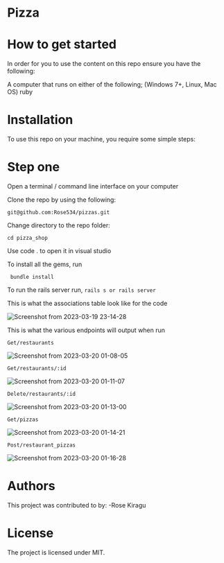 # Pizza

# How to get started

In order for you to use the content on this repo ensure you have the following:

A computer that runs on either of the following; (Windows 7+, Linux, Mac OS) ruby  

# Installation

To use this repo on your machine, you require some simple steps:

# Step one

Open a terminal / command line interface on your computer

Clone the repo by using the following:

    git@github.com:Rose534/pizzas.git

Change directory to the repo folder:

    cd pizza_shop

Use code . to open it in visual studio

To install all the gems, run

     bundle install

To run the rails server run, `rails s or rails server`

This is what the associations table look like for the code

![Screenshot from 2023-03-19 23-14-28](https://user-images.githubusercontent.com/105820877/226195100-4abdc63b-70bb-40b1-98f1-d5f370883ff7.png) 

This is what the various endpoints will output when run

`Get/restaurants`

![Screenshot from 2023-03-20 01-08-05](https://user-images.githubusercontent.com/105820877/226203133-529dd20a-5e2a-450a-b06c-00b73a0fb28e.png)


`Get/restaurants/:id`

![Screenshot from 2023-03-20 01-11-07](https://user-images.githubusercontent.com/105820877/226203219-a18c1409-bb0b-4761-89e6-9898fdfce15d.png)


`Delete/restaurants/:id`

![Screenshot from 2023-03-20 01-13-00](https://user-images.githubusercontent.com/105820877/226203329-cfdc4a5c-9ce8-4081-9d02-941088a273cf.png)



`Get/pizzas`

![Screenshot from 2023-03-20 01-14-21](https://user-images.githubusercontent.com/105820877/226203374-824e79b3-d491-4e25-8c8f-18311ee15087.png)


`Post/restaurant_pizzas`

![Screenshot from 2023-03-20 01-16-28](https://user-images.githubusercontent.com/105820877/226203499-018e6f58-7831-4672-af67-c753f595f886.png)

# Authors

This project was contributed to by: -Rose Kiragu

# License

The project is licensed under MIT.




